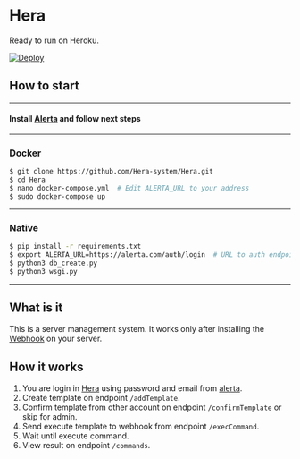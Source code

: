 # Hera

Ready to run on Heroku.

[![Deploy](https://www.herokucdn.com/deploy/button.svg)](https://dashboard.heroku.com/new?template=https://github.com/Hera-system/Hera)

## How to start

___

#### Install [Alerta](https://github.com/alerta/alerta) and follow next steps

---

### Docker

```bash
$ git clone https://github.com/Hera-system/Hera.git
$ cd Hera
$ nano docker-compose.yml  # Edit ALERTA_URL to your address
$ sudo docker-compose up
```

---

### Native

```bash
$ pip install -r requirements.txt
$ export ALERTA_URL=https://alerta.com/auth/login  # URL to auth endpoint your Alerta
$ python3 db_create.py
$ python3 wsgi.py
```

---

## What is it

This is a server management system. It works only after installing the [Webhook](https://github.com/Hera-system/webhook) on your server.

## How it works

1. You are login in [Hera](https://github.com/Hera-system/Hera) using password and email from [alerta](https://github.com/alerta/alerta).
2. Create template on endpoint `/addTemplate`.
3. Confirm template from other account on endpoint `/confirmTemplate` or skip for admin.
4. Send execute template to webhook from endpoint `/execCommand`.
5. Wait until execute command.
6. View result on endpoint `/commands`.
